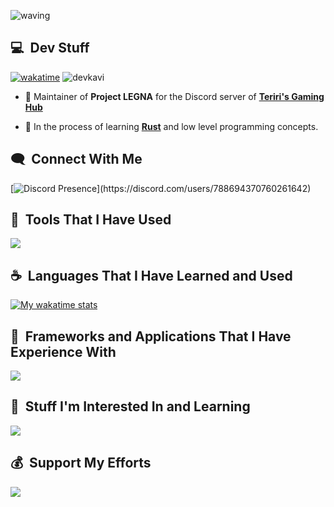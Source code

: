![waving](https://capsule-render.vercel.app/api?type=waving&height=150&text=DevKAVI&fontAlign=80&fontAlignY=40&desc=A%20self-learning%20developer%20from%20Sri%20Lanka&descAlign=78&descAlignY=65&color=gradient&animation=fadeIn&fontSize=80&theme=tokyonight)

<h2> 💻 &nbsp;Dev Stuff</h2>

[![wakatime](https://wakatime.com/badge/user/619a4dc4-433c-4c9b-8c58-526e3f0814fe.svg)](https://wakatime.com/@619a4dc4-433c-4c9b-8c58-526e3f0814fe)
<img src="https://komarev.com/ghpvc/?username=devkavi&label=Profile%20views&color=0e75b6&style=flat" alt="devkavi" />

  - 🤖 Maintainer of **Project LEGNA** for the Discord server of **[Teriri's Gaming Hub](https://discord.gg/teriri)**
	
  - 🌱 In the process of learning **[Rust](https://www.rust-lang.org)** and low level programming concepts.

<h2> 🗨️ &nbsp;Connect With Me</h2>

 [![Discord Presence](https://lanyard.cnrad.dev/api/788694370760261642?idleMessage=Any%20questions?%20DM%20me...%20I'll%20respond%20as%20fast%20as%20I%20can.)](https://discord.com/users/788694370760261642)
 

<h2> 🚀 &nbsp;Tools That I Have Used</h2>
<img src="https://skillicons.dev/icons?i=vscode,github,git,netlify,vercel,cloudflare,postman,ps,pr," />

<h2> ☕ &nbsp;Languages That I Have Learned and Used</h2>
<a href="https://wakatime.com/@DevKAVI">
	<img alt="My wakatime stats" src="https://github-readme-stats.vercel.app/api/wakatime?username=DevKAVI&layout=compact&theme=react&hide_border=true&bg_color=0D1117" />
</a>

<h2> 🌠 &nbsp;Frameworks and Applications That I Have Experience With</h2>
<img src="https://skillicons.dev/icons?i=bootstrap,angular,tailwind,next,nodejs,nestjs,mongodb,discord" />

<h2> 📝 &nbsp;Stuff I'm Interested In and Learning</h2>
<img src="https://skillicons.dev/icons?i=firebase,postgres,prisma,react,redis,workers" />

<h2> 💰 &nbsp;Support My Efforts</h2>
<p><a href="https://www.buymeacoffee.com/devKAVI"><img src="https://img.buymeacoffee.com/button-api/?text=Buy me a coffee&emoji=&slug=devKAVI&button_colour=FF5F5F&font_colour=ffffff&font_family=Poppins&outline_colour=000000&coffee_colour=FFDD00" /></a></p>

